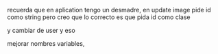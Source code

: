 recuerda que en aplication tengo un desmadre, en update image pide id como string pero creo que lo correcto es que pida id como clase

y cambiar de user y eso


mejorar nombres variables, 